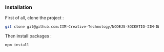 ### Installation

First of all, clone the project :

```sh
git clone git@github.com:IIM-Creative-Technology/NODEJS-SOCKETIO-IIM-DW1-STRAWPOLL.git
```

Then install packages :

```sh
npm install
```
